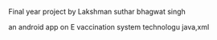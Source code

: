 Final year project by 
Lakshman suthar
bhagwat singh

an android app on E vaccination system
technologu
java,xml
